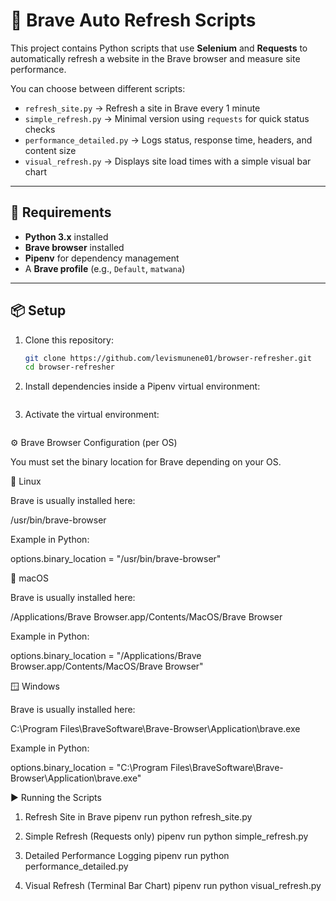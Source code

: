# 🦁 Brave Auto Refresh Scripts

This project contains Python scripts that use **Selenium** and **Requests** to automatically refresh a website in the Brave browser and measure site performance.

You can choose between different scripts:
- `refresh_site.py` → Refresh a site in Brave every 1 minute  
- `simple_refresh.py` → Minimal version using `requests` for quick status checks  
- `performance_detailed.py` → Logs status, response time, headers, and content size  
- `visual_refresh.py` → Displays site load times with a simple visual bar chart  

---

## 🚀 Requirements

- **Python 3.x** installed  
- **Brave browser** installed  
- **Pipenv** for dependency management  
- A **Brave profile** (e.g., `Default`, `matwana`)  

---

## 📦 Setup

1. Clone this repository:

   ```bash
   git clone https://github.com/levismunene01/browser-refresher.git
   cd browser-refresher

2. Install dependencies inside a Pipenv virtual environment:
   
   ```pipenv install selenium webdriver-manager requests

3. Activate the virtual environment:

   ``` pipenv shell

⚙️ Brave Browser Configuration (per OS)

You must set the binary location for Brave depending on your OS.

🐧 Linux

Brave is usually installed here:

/usr/bin/brave-browser


Example in Python:

options.binary_location = "/usr/bin/brave-browser"

🍏 macOS

Brave is usually installed here:

/Applications/Brave Browser.app/Contents/MacOS/Brave Browser


Example in Python:

options.binary_location = "/Applications/Brave Browser.app/Contents/MacOS/Brave Browser"

🪟 Windows

Brave is usually installed here:

C:\\Program Files\\BraveSoftware\\Brave-Browser\\Application\\brave.exe


Example in Python:

options.binary_location = "C:\\Program Files\\BraveSoftware\\Brave-Browser\\Application\\brave.exe"

▶️ Running the Scripts
1. Refresh Site in Brave
pipenv run python refresh_site.py

2. Simple Refresh (Requests only)
pipenv run python simple_refresh.py

3. Detailed Performance Logging
pipenv run python performance_detailed.py

4. Visual Refresh (Terminal Bar Chart)
pipenv run python visual_refresh.py



